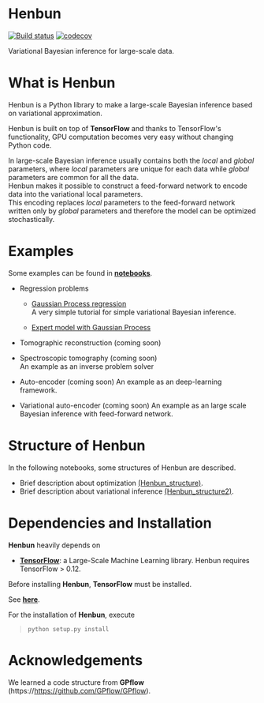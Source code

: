 # Henbun
[![Build status](https://app.codeship.com/projects/e36941d0-90fc-0134-ef8a-6ae3641f140d/status?branch=master)](https://codeship.com/projects/185829)
[![codecov](https://codecov.io/gh/fujii-team/Henbun/branch/master/graph/badge.svg)](https://codecov.io/gh/fujii-team/Henbun)


Variational Bayesian inference for large-scale data.

# What is Henbun
Henbun is a Python library to make a large-scale Bayesian inference based on variational approximation.

Henbun is built on top of **TensorFlow** and thanks to TensorFlow's functionality,
GPU computation becomes very easy without changing Python code.

In large-scale Bayesian inference usually contains both the *local*
and *global* parameters, where *local* parameters are unique for each data while
*global* parameters are common for all the data.  
Henbun makes it possible to construct a feed-forward network to encode data into
the variational local parameters.  
This encoding replaces *local* parameters to the feed-forward network written
only by *global* parameters and therefore the model can be optimized
stochastically.

# Examples
Some examples can be found in [**notebooks**](notebooks/).
+ Regression problems
  + [Gaussian Process regression](notebooks/GaussianProcess.ipynb)  
  A very simple tutorial for simple variational Bayesian inference.

  + [Expert model with Gaussian Process](notebooks/Expert_GPR.ipynb)

+ Tomographic reconstruction (coming soon)
+ Spectroscopic tomography (coming soon)  
An example as an inverse problem solver

+ Auto-encoder (coming soon)
An example as an deep-learning framework.

+ Variational auto-encoder (coming soon)
An example as an large scale Bayesian inference with feed-forward network.


# Structure of Henbun
In the following notebooks, some structures of Henbun are described.
+ Brief description about optimization [(Henbun_structure)](notebooks/Henbun_structure.ipynb).
+ Brief description about variational inference [(Henbun_structure2)](notebooks/Henbun_structure2.ipynb).


# Dependencies and Installation
**Henbun** heavily depends on
+ [**TensorFlow**](https://www.tensorflow.org/): a Large-Scale Machine Learning library.
Henbun requires TensorFlow > 0.12.

Before installing **Henbun**, **TensorFlow** must be installed.

See [**here**](https://www.tensorflow.org/versions/master/get_started/os_setup.html).

For the installation of **Henbun**, execute
> `python setup.py install`


# Acknowledgements
We learned a code structure from **GPflow**
(https://https://github.com/GPflow/GPflow).
